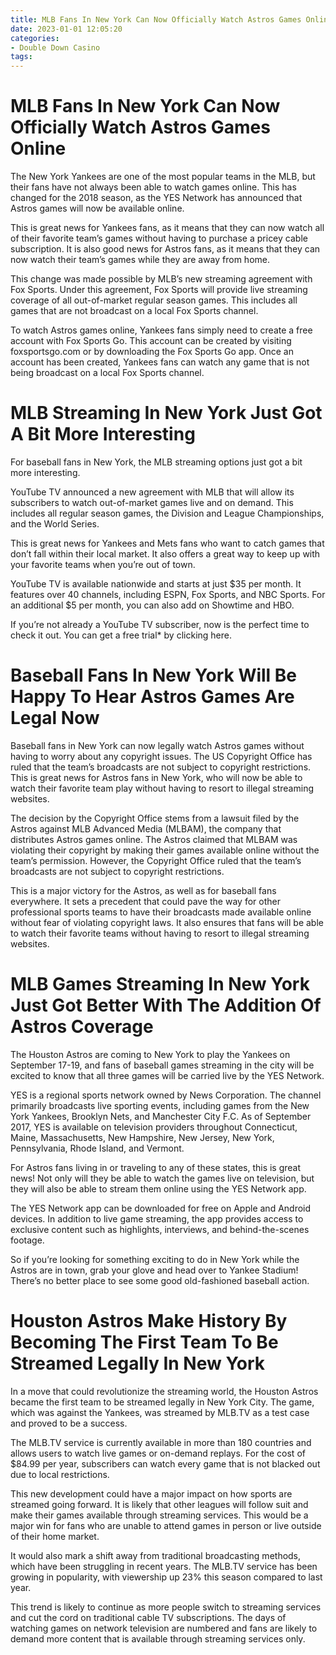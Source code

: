 ```yaml
---
title: MLB Fans In New York Can Now Officially Watch Astros Games Online
date: 2023-01-01 12:05:20
categories:
- Double Down Casino
tags:
---
```



#  MLB Fans In New York Can Now Officially Watch Astros Games Online

The New York Yankees are one of the most popular teams in the MLB, but their fans have not always been able to watch games online. This has changed for the 2018 season, as the YES Network has announced that Astros games will now be available online.

This is great news for Yankees fans, as it means that they can now watch all of their favorite team’s games without having to purchase a pricey cable subscription. It is also good news for Astros fans, as it means that they can now watch their team’s games while they are away from home.

This change was made possible by MLB’s new streaming agreement with Fox Sports. Under this agreement, Fox Sports will provide live streaming coverage of all out-of-market regular season games. This includes all games that are not broadcast on a local Fox Sports channel.

To watch Astros games online, Yankees fans simply need to create a free account with Fox Sports Go. This account can be created by visiting foxsportsgo.com or by downloading the Fox Sports Go app. Once an account has been created, Yankees fans can watch any game that is not being broadcast on a local Fox Sports channel.

#  MLB Streaming In New York Just Got A Bit More Interesting

For baseball fans in New York, the MLB streaming options just got a bit more interesting.

YouTube TV announced a new agreement with MLB that will allow its subscribers to watch out-of-market games live and on demand. This includes all regular season games, the Division and League Championships, and the World Series.

This is great news for Yankees and Mets fans who want to catch games that don’t fall within their local market. It also offers a great way to keep up with your favorite teams when you’re out of town.

YouTube TV is available nationwide and starts at just $35 per month. It features over 40 channels, including ESPN, Fox Sports, and NBC Sports. For an additional $5 per month, you can also add on Showtime and HBO.

If you’re not already a YouTube TV subscriber, now is the perfect time to check it out. You can get a free trial* by clicking here.

#  Baseball Fans In New York Will Be Happy To Hear Astros Games Are Legal Now

Baseball fans in New York can now legally watch Astros games without having to worry about any copyright issues. The US Copyright Office has ruled that the team’s broadcasts are not subject to copyright restrictions. This is great news for Astros fans in New York, who will now be able to watch their favorite team play without having to resort to illegal streaming websites.

The decision by the Copyright Office stems from a lawsuit filed by the Astros against MLB Advanced Media (MLBAM), the company that distributes Astros games online. The Astros claimed that MLBAM was violating their copyright by making their games available online without the team’s permission. However, the Copyright Office ruled that the team’s broadcasts are not subject to copyright restrictions.

This is a major victory for the Astros, as well as for baseball fans everywhere. It sets a precedent that could pave the way for other professional sports teams to have their broadcasts made available online without fear of violating copyright laws. It also ensures that fans will be able to watch their favorite teams without having to resort to illegal streaming websites.

#  MLB Games Streaming In New York Just Got Better With The Addition Of Astros Coverage

The Houston Astros are coming to New York to play the Yankees on September 17-19, and fans of baseball games streaming in the city will be excited to know that all three games will be carried live by the YES Network.

YES is a regional sports network owned by News Corporation. The channel primarily broadcasts live sporting events, including games from the New York Yankees, Brooklyn Nets, and Manchester City F.C. As of September 2017, YES is available on television providers throughout Connecticut, Maine, Massachusetts, New Hampshire, New Jersey, New York, Pennsylvania, Rhode Island, and Vermont.

For Astros fans living in or traveling to any of these states, this is great news! Not only will they be able to watch the games live on television, but they will also be able to stream them online using the YES Network app.

The YES Network app can be downloaded for free on Apple and Android devices. In addition to live game streaming, the app provides access to exclusive content such as highlights, interviews, and behind-the-scenes footage.

So if you’re looking for something exciting to do in New York while the Astros are in town, grab your glove and head over to Yankee Stadium! There’s no better place to see some good old-fashioned baseball action.

#  Houston Astros Make History By Becoming The First Team To Be Streamed Legally In New York

In a move that could revolutionize the streaming world, the Houston Astros became the first team to be streamed legally in New York City. The game, which was against the Yankees, was streamed by MLB.TV as a test case and proved to be a success.

The MLB.TV service is currently available in more than 180 countries and allows users to watch live games or on-demand replays. For the cost of $84.99 per year, subscribers can watch every game that is not blacked out due to local restrictions.

This new development could have a major impact on how sports are streamed going forward. It is likely that other leagues will follow suit and make their games available through streaming services. This would be a major win for fans who are unable to attend games in person or live outside of their home market.

It would also mark a shift away from traditional broadcasting methods, which have been struggling in recent years. The MLB.TV service has been growing in popularity, with viewership up 23% this season compared to last year.

This trend is likely to continue as more people switch to streaming services and cut the cord on traditional cable TV subscriptions. The days of watching games on network television are numbered and fans are likely to demand more content that is available through streaming services only.